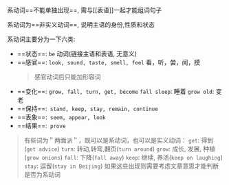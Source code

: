 系动词==不能单独出现==, 需与[[表语]]一起才能组词句子

系动词为==非实义动词==, 说明主语的身份,性质和状态

系动词主要分为一下六类:
- ==状态==: `be` 动词(链接主语和表语, 无意义)
- ==感官==: `look, sound, taste, smell, feel`   看，听，尝，闻，摸
	> 感官动词后只能加形容词	
- ==变化==: `grow, fall, turn, get, become`
	`fall sleep`: 睡着
	`grow old`: 变老
- ==保持==:` stand, keep, stay, remain, continue`
- ==表象==:` seem, appear, look`
- ==结果==:` prove`

>有些词为＂两面派＂，既可以是系动词，也可以是实义动词：
>	`get`: 得到(`get advice`)
>	`turn`: 转动,转弯,翻页(`turn around`)
>	`grow`: 成长, 发展, 种植(`grow onions`)
>	`fall`: 下降(`fall away`)
>	`keep`: 继续, 养活(`keep on laughing`)
>	`stay`: 逗留(`stay in Beijing`)
>如果这些出现则需要考虑文章意思才能判断是否为系动词